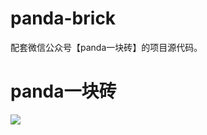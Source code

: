 # panda-brick
配套微信公众号【panda一块砖】的项目源代码。<br>

<h1>panda一块砖</h1>
<img src=http://39.96.24.63/wp-content/uploads/2019/06/export1559829285250.jpg>
